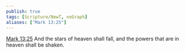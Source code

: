 ```yaml
---
publish: true
tags: [Scripture/NewT, noGraph]
aliases: ["Mark 13:25"]
---
```

[Mark 13:25](https://churchofjesuschrist.org/study/scriptures/nt/mark/13?lang=eng&id=p25#p25) And the stars of heaven shall fall, and the powers that are in heaven shall be shaken.
